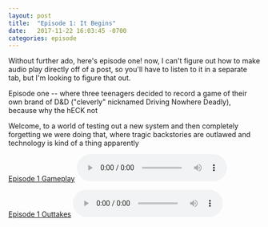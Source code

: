 ```yaml
---
layout: post
title:  "Episode 1: It Begins"
date:   2017-11-22 16:03:45 -0700
categories: episode
---
```

Without further ado, here's episode one! now, I can't figure out how to make audio play directly off of a post, so you'll have to listen to it in a separate tab, but I'm looking to figure that out.

Episode one -- where three teenagers decided to record a game of their own brand of D&D ("cleverly" nicknamed Driving Nowhere Deadly), because why the hECK not

Welcome, to a world of testing out a new system and then completely forgetting we were doing that, where tragic backstories are outlawed and technology is kind of a thing apparently

[Episode 1 Gameplay](/audios/episode-1-gameplay.mp3)
<audio controls>
  <source src="/audios/episode-1-gameplay.mp3" type="audio/mpeg">
Your browser does not support the audio element. Click the link above to listen to the file in your browser.
</audio>


[Episode 1 Outtakes](/audios/episode-1-outtakes.mp3)
<audio controls>
  <source src="/audios/episode-1-outtakes.mp3" type="audio/mpeg">
Your browser does not support the audio element. Click the link above to listen to the file in your browser.
</audio>
